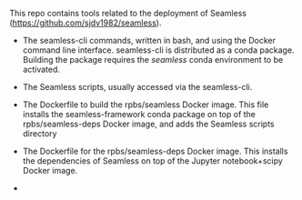 This repo contains tools related to the deployment of Seamless (https://github.com/sjdv1982/seamless).

- The seamless-cli commands, written in bash, and using the Docker command line interface.
seamless-cli is distributed as a conda package. 
Building the package requires the *seamless* conda environment to be activated.


- The Seamless scripts, usually accessed via the seamless-cli.

- The Dockerfile to build the rpbs/seamless Docker image.
  This file installs the seamless-framework conda package on top of 
  the rpbs/seamless-deps Docker image, and adds the
  Seamless scripts directory

- The Dockerfile for the rpbs/seamless-deps Docker image. This installs the dependencies of
  Seamless on top of the Jupyter notebook+scipy Docker image.

-